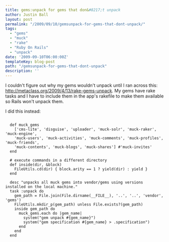 ```yaml
---
title: gems:unpack for gems that don&#8217;t unpack
author: Justin Ball
layout: post
permalink: "/2009/09/10/gemsunpack-for-gems-that-dont-unpack/"
tags:
  - "gems"
  - "muck"
  - "rake"
  - "Ruby On Rails"
  - "unpack"
date: '2009-09-10T06:00:00Z'
templateKey: blog-post
path: "/gemsunpack-for-gems-that-dont-unpack"
description: ''
---
```


I couldn't figure out why my gems wouldn't unpack until I ran across this: <a href="http://metaclass.org/2009/4/13/rake-gems-unpack">http://metaclass.org/2009/4/13/rake-gems-unpack</a>.  My gems have rake tasks and I have to include them in the app's rakefile to make them available so Rails won't unpack them.

I did this instead:
<pre><code class="ruby">
  def muck_gems
    ['cms-lite', 'disguise', 'uploader', 'muck-solr', 'muck-raker', 'muck-engine',
    'muck-users', 'muck-activities', 'muck-comments', 'muck-profiles', 'muck-friends',
    'muck-contents', 'muck-blogs', 'muck-shares'] #'muck-invites'
  end

  # execute commands in a different directory
  def inside(dir, &block)
    FileUtils.cd(dir) { block.arity == 1 ? yield(dir) : yield }
  end

  desc "unpacks all muck gems into vendor/gems using versions installed on the local machine."
  task :unpack do
    gem_path = File.join(File.dirname(__FILE__), '..', '..', 'vendor', 'gems')
    FileUtils.mkdir_p(gem_path) unless File.exists?(gem_path)
    inside gem_path do
      muck_gems.each do |gem_name|
        system("gem unpack #{gem_name}")
        system("gem specification #{gem_name} > .specification")
      end
    end
  end

</pre></code>

